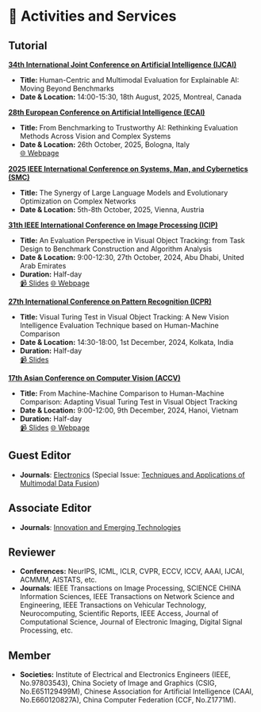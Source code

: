 # 📣 Activities and Services

## Tutorial

**[34th International Joint Conference on Artificial Intelligence (IJCAI)](https://2025.ijcai.org/)**
- **Title:** Human-Centric and Multimodal Evaluation for Explainable AI: Moving Beyond Benchmarks
- **Date & Location:** 14:00-15:30, 18th August, 2025, Montreal, Canada
<!-- - **Duration:** Half-day<br> -->
<!-- [📹 Slides](https://huuuuusy.github.io/files/ICIP2024-slides.pdf) -->
<!-- [🌐 Webpage](https://sites.google.com/view/icip24-tutorial-vot/)  -->

**[28th European Conference on Artificial Intelligence (ECAI)](https://ecai2025.org/)**
- **Title:** From Benchmarking to Trustworthy AI: Rethinking Evaluation Methods Across Vision and Complex Systems
- **Date & Location:** 26th October, 2025, Bologna, Italy<br>
[🌐 Webpage](https://sites.google.com/view/ecai25-trusteval-tutorial/) 
<!-- - **Duration:** Half-day<br> -->
<!-- [📹 Slides](https://huuuuusy.github.io/files/ICIP2024-slides.pdf) -->


**[2025 IEEE International Conference on Systems, Man, and Cybernetics (SMC)](https://www.ieeesmc2025.org/)**
- **Title:** The Synergy of Large Language Models and Evolutionary Optimization on Complex Networks 
- **Date & Location:** 5th-8th October, 2025, Vienna, Austria
<!-- - **Duration:** Half-day<br> -->
<!-- [📹 Slides](https://huuuuusy.github.io/files/ICIP2024-slides.pdf) -->
<!-- [🌐 Webpage](https://sites.google.com/view/icip24-tutorial-vot/)  -->

**[31th IEEE International Conference on Image Processing (ICIP)](https://2024.ieeeicip.org/)**
- **Title:** An Evaluation Perspective in Visual Object Tracking: from Task Design to Benchmark Construction and Algorithm Analysis
- **Date & Location:** 9:00-12:30, 27th October, 2024, Abu Dhabi, United Arab Emirates
- **Duration:** Half-day<br>
[📹 Slides](https://huuuuusy.github.io/files/ICIP2024-slides.pdf)
[🌐 Webpage](https://sites.google.com/view/icip24-tutorial-vot/) 

**[27th International Conference on Pattern Recognition (ICPR)](https://icpr2024.org/)**
- **Title:** Visual Turing Test in Visual Object Tracking: A New Vision Intelligence Evaluation Technique based on Human-Machine Comparison
- **Date & Location:** 14:30-18:00, 1st December, 2024, Kolkata, India
- **Duration:** Half-day<br>
[📹 Slides](https://huuuuusy.github.io/files/ICPR2024-slides.pdf)

**[17th Asian Conference on Computer Vision (ACCV)](https://accv2024.org/)**
- **Title:** From Machine-Machine Comparison to Human-Machine Comparison: Adapting Visual Turing Test in Visual Object Tracking
- **Date & Location:** 9:00-12:00, 9th December, 2024, Hanoi, Vietnam
- **Duration:** Half-day<br>
[📹 Slides](https://huuuuusy.github.io/files/ACCV2024-slides.pdf)
[🌐 Webpage](https://sites.google.com/view/accv-tutorial-vtt4vot/) 

## Guest Editor
- **Journals**: [Electronics](https://www.mdpi.com/journal/electronics) (Special Issue: [Techniques and Applications of Multimodal Data Fusion](https://www.mdpi.com/journal/electronics/special_issues/QVWA4F5H4E))

## Associate Editor
- **Journals**: [Innovation and Emerging Technologies](https://www.worldscientific.com/worldscinet/iet?srsltid=AfmBOopLcOIWa7JxQc87iT1UUl3PDKfsm47298tFwNS4qDaTVNTsS_JU)

## Reviewer

- **Conferences:**  NeurIPS, ICML, ICLR, CVPR, ECCV, ICCV, AAAI, IJCAI, ACMMM, AISTATS, etc.
- **Journals**: IEEE Transactions on Image Processing, SCIENCE CHINA Information Sciences, IEEE Transactions on Network Science and Engineering, IEEE Transactions on Vehicular Technology, Neurocomputing, Scientific Reports, IEEE Access, Journal of Computational Science, Journal of Electronic Imaging, Digital Signal Processing, etc.

## Member

- **Societies:** Institute of Electrical and Electronics Engineers (IEEE, No.97803543), China Society of Image and Graphics (CSIG, No.E651129499M), Chinese Association for Artificial Intelligence (CAAI, No.E660120827A), China Computer Federation (CCF, No.Z1771M).

<!-- <span class='anchor' id='collaborators'></span>

# 🤝 Collaborators

> I am honored to collaborate with these outstanding researchers. We engage in close discussions concerning various fields such as computer vision, cognitive science, AI4Science, and human-computer interaction. If you are interested in these areas as well, please feel free to contact me.

- [**Jiahui Gao**](https://sumilergao.github.io/jiahuig.hku/), Ph.D. at the [University of Hong Kong (HKU)](https://www.hku.hk/), focusing on natural language processing, including Pre-trained Language Modeling (PLM), Automatic Machining Learning (AutoML), and Multi-Modal (vision-language) learning.
- **Yanyao Zhou**, Ph.D. student at the [University of Hong Kong (HKU)](https://www.hku.hk/), focusing on cognitive science and psychology.
- **Fangchao Liu**, Ph.D. student at the [Hong Kong University of Science and Technology (HKUST)](https://hkust.edu.hk/zh-hant), focusing on computer vision and AI4Science.
- [**Meiqi Wu**](https://wmeiqi.github.io/), Ph.D. student at the [University of Chinese Academy of Sciences (UCAS)](https://www.ucas.ac.cn/), focusing on computer vision, intelligent evaluation technique, and human-computer interaction.
- **Yiping Ma**, Ph.D. student at the [East China Normal University](https://www.ecnu.edu.cn/), focusing on intelligent education technique and human-computer interaction.
- **Di Shang**, Ph.D. student at the [Institute of Automation, Chinese Academy of Sciences (CASIA)](http://www.ia.cas.cn/), focusing on computer vision, spiking neural network and few-shot learning.
- **Yaxuan Kang**, design researcher, research assistant and interaction designer at the [Institute of Automation, Chinese Academy of Sciences (CASIA)](http://www.ia.cas.cn/), focusing on human-computer interaction.
- **Jing Zhang**, research assistant at the [Institute of Automation, Chinese Academy of Sciences (CASIA)](http://www.ia.cas.cn/), focusing on computer vision and AI4Science.
- [**Yipei Wang**](https://github.com/updateforever), Ph.D. student at the [Southeast University](https://www.seu.edu.cn/), focusing on visual object tracking and recommendation system.
- [**Xiaokun Feng**](https://xiaokunfeng.github.io/), Ph.D. student at the [Institute of Automation, Chinese Academy of Sciences (CASIA)](http://www.ia.cas.cn/), focusing on visual object tracking, visual language tracking and AI4Science.
- [**Dailing Zhang**](https://zhangdailing8.github.io/), Ph.D. student at the [Institute of Automation, Chinese Academy of Sciences (CASIA)](http://www.ia.cas.cn/), focusing on visual object tracking, visual language tracking and AI4Science.
- [**Xuchen Li**](https://xuchen-li.github.io/), Ph.D. student at the [Institute of Automation, Chinese Academy of Sciences (CASIA)](http://www.ia.cas.cn/), focusing on visual object tracking, visual language tracking and AI4Science. -->